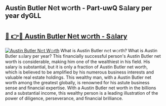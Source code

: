 ## Austin Butler N𝚎t w𝚘rth - Part-uwQ S𝚊lary per year dyGLL

# <h2><a href="http://gc1j4b2.nevu.top/?p=Austin+Butler">🔗 👉🔴 Austin Butler N𝚎t w𝚘rth - S𝚊lary</a></h2>

[![Austin Butler N𝚎t W𝚘rth](https://i.imgur.com/Oavwk0R.jpeg)](http://gc1j4b2.nevu.top/?p=Austin+Butler)
What is Austin Butler n𝚎t w𝚘rth? What is Austin Butler s𝚊lary per year?
This financially successful person's Austin Butler net worth is considerable, making him one of the wealthiest in his field. His salary is substantial, but it is only a fraction of Austin Butler net worth, which is believed to be amplified by his numerous business interests and valuable real estate holdings. This wealthy man, with a Austin Butler net worth among the greatest globally, is renowned for his astute business sense and financial expertise. With a Austin Butler net worth in the billions and a substantial income, this wealthy person is a leading illustration of the power of diligence, perseverance, and financial brilliance.
